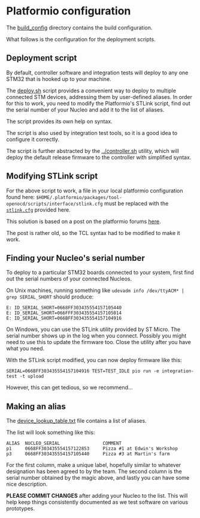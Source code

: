 # Platformio configuration

The [build_config](build_config) directory contains the build configuration.

What follows is the configuration for the deployment scripts.

## Deployment script

By default, controller software and integration tests will deploy to any one STM32 that is hooked up to your machine.

The [deploy.sh](deploy.sh) script provides a convenient way to deploy to multiple connected STM devices,
addressing them by user-defined aliases. In order for this to work, you need to modify the Platformio's STLink script,
find out the serial number of your Nucleo and add it to the list of aliases.

The script provides its own help on syntax.

The script is also used by integration test tools, so it is a good idea to configure it correctly.

The script is further abstracted by the [../controller.sh](../controller.sh) utility, which will deploy the default
release firmware to the controller with simplified syntax.

## Modifying STLink script

For the above script to work, a file in your local platformio configuration found here:
`$HOME/.platformio/packages/tool-openocd/scripts/interface/stlink.cfg`
must be replaced with the [`stlink.cfg`](stlink.cfg) provided here.

This solution is based on a post on the platformio forums
[here](https://community.platformio.org/t/choosing-stlink-v2-programmer/10716).

The post is rather old, so the TCL syntax had to be modified to make it work.

## Finding your Nucleo's serial number

To deploy to a particular STM32 boards connected to your system, first find out the serial numbers of your connected Nucleos.

On Unix machines, running something like `udevadm info /dev/ttyACM* | grep SERIAL_SHORT` should produce:
```
E: ID_SERIAL_SHORT=0668FF303435554157105440
E: ID_SERIAL_SHORT=066FFF303435554157105014
E: ID_SERIAL_SHORT=066BFF303435554157104916
```

On Windows, you can use the STLink utility provided by ST Micro. The serial number shows up in the log when you connect.
Possibly you might need to use this to update the firmware too. Close the utility after you have what you need.

With the STLink script modified, you can now deploy firmware like this:
```
SERIAL=066BFF303435554157104916 TEST=TEST_IDLE pio run -e integration-test -t upload
```

However, this can get tedious, so we recommend...

## Making an alias

The [device_lookup_table.txt](device_lookup_table.txt) file contains a list of aliases.

The list will look something like this:
```
ALIAS  NUCLEO_SERIAL                COMMENT
p1     0668FF303435554157122853     Pizza #1 at Edwin's Workshop
p3     0668FF303435554157105440     Pizza #3 at Martin's farm
```

For the first column, make a unique label, hopefully similar to whatever designation has been agreed to by the team.
The second column is the serial number obtained by the magic above, and lastly you can have some nice description.

**PLEASE COMMIT CHANGES** after adding your Nucleo to the list. This will help keep things consistently documented as
we test software on various prototypes.
